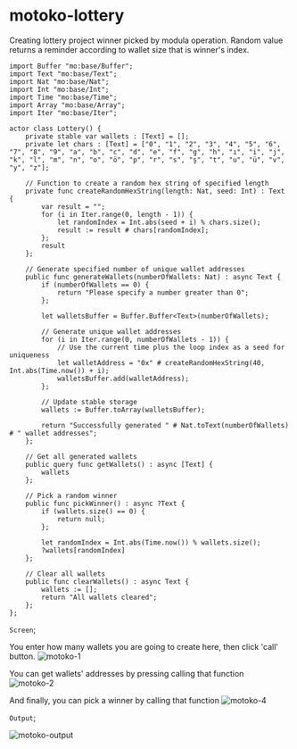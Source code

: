 # motoko-lottery
Creating lottery project winner picked by modula operation. Random value returns a reminder according to wallet size that is winner's index.

```motoko
import Buffer "mo:base/Buffer";
import Text "mo:base/Text";
import Nat "mo:base/Nat";
import Int "mo:base/Int";
import Time "mo:base/Time";
import Array "mo:base/Array";
import Iter "mo:base/Iter";

actor class Lottery() {
    private stable var wallets : [Text] = [];
    private let chars : [Text] = ["0", "1", "2", "3", "4", "5", "6", "7", "8", "9", "a", "b", "c", "d", "e", "f", "g", "h", "ı", "i", "j", "k", "l", "m", "n", "o", "ö", "p", "r", "s", "ş", "t", "u", "ü", "v", "y", "z"];
    
    // Function to create a random hex string of specified length
    private func createRandomHexString(length: Nat, seed: Int) : Text {
        var result = "";
        for (i in Iter.range(0, length - 1)) {
            let randomIndex = Int.abs(seed + i) % chars.size();
            result := result # chars[randomIndex];
        };
        result
    };

    // Generate specified number of unique wallet addresses
    public func generateWallets(numberOfWallets: Nat) : async Text {
        if (numberOfWallets == 0) {
            return "Please specify a number greater than 0";
        };

        let walletsBuffer = Buffer.Buffer<Text>(numberOfWallets);

        // Generate unique wallet addresses
        for (i in Iter.range(0, numberOfWallets - 1)) {
            // Use the current time plus the loop index as a seed for uniqueness
            let walletAddress = "0x" # createRandomHexString(40, Int.abs(Time.now()) + i);
            walletsBuffer.add(walletAddress);
        };

        // Update stable storage
        wallets := Buffer.toArray(walletsBuffer);
        
        return "Successfully generated " # Nat.toText(numberOfWallets) # " wallet addresses";
    };

    // Get all generated wallets
    public query func getWallets() : async [Text] {
        wallets
    };

    // Pick a random winner
    public func pickWinner() : async ?Text {
        if (wallets.size() == 0) {
            return null;
        };
        
        let randomIndex = Int.abs(Time.now()) % wallets.size();
        ?wallets[randomIndex]
    };

    // Clear all wallets
    public func clearWallets() : async Text {
        wallets := [];
        return "All wallets cleared";
    };
};
```
`Screen`;

You enter how many wallets you are going to create here, then click 'call' button.
![motoko-1](https://github.com/user-attachments/assets/cec4fa20-f8bd-4e7e-9dd3-d39389f94ebf)

You can get wallets' addresses by pressing calling that function
![motoko-2](https://github.com/user-attachments/assets/6115902a-f27f-480c-8b8f-9faa9176e04f)

And finally, you can pick a winner by calling that function
![motoko-4](https://github.com/user-attachments/assets/24a22f4c-6689-42b1-be2d-568c1554509a)

`Output`;

![motoko-output](https://github.com/user-attachments/assets/4e23b0d9-3c5b-4f7a-8868-d295471d4ff3)




